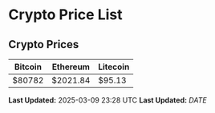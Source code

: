 # Crypto Price List

## Crypto Prices
| Bitcoin | Ethereum | Litecoin |
| ------- | -------- | -------- |
| $80782 | $2021.84 | $95.13 |
**Last Updated:** 2025-03-09 23:28 UTC
**Last Updated:** $DATE$
